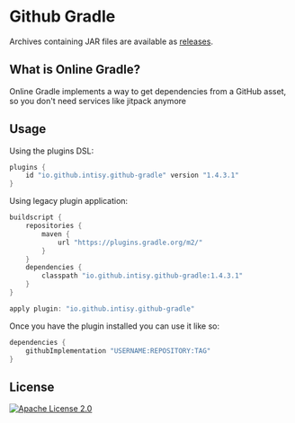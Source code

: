 # Github Gradle

Archives containing JAR files are available as [releases](https://github.com/intisy/github-gradle/releases).

## What is Online Gradle?

Online Gradle implements a way to get dependencies from a GitHub asset, so you don't need services like jitpack anymore

## Usage

Using the plugins DSL:

```groovy
plugins {
    id "io.github.intisy.github-gradle" version "1.4.3.1"
}
```

Using legacy plugin application:

```groovy
buildscript {
    repositories {
        maven {
            url "https://plugins.gradle.org/m2/"
        }
    }
    dependencies {
        classpath "io.github.intisy.github-gradle:1.4.3.1"
    }
}

apply plugin: "io.github.intisy.github-gradle"
```

Once you have the plugin installed you can use it like so:

```groovy
dependencies {
    githubImplementation "USERNAME:REPOSITORY:TAG"
}
```

## License

[![Apache License 2.0](https://img.shields.io/badge/License-Apache_2.0-blue.svg)](LICENSE)
